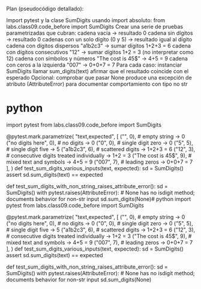 Plan (pseudocódigo detallado):

Import pytest y la clase SumDigits usando import absoluto: from labs.class09.code_before import SumDigits
Crear una serie de pruebas parametrizadas que cubran:
cadena vacía -> resultado 0
cadena sin dígitos -> resultado 0
cadenas con un solo dígito (0 y 5) -> resultado igual al dígito
cadena con dígitos dispersos "a1b2c3" -> sumar dígitos 1+2+3 = 6
cadena con dígitos consecutivos "12" -> sumar dígitos 1+2 = 3 (no interpretar como 12)
cadena con símbolos y números "The cost is 45$" -> 4+5 = 9
cadena con ceros a la izquierda "007" -> 0+0+7 = 7
Para cada caso:
instanciar SumDigits
llamar sum_digits(text)
afirmar que el resultado coincide con el esperado
Opcional: comprobar que pasar None produce una excepción de atributo (AttributeError) para documentar comportamiento con tipo no str

# python
import pytest
from labs.class09.code_before import SumDigits

@pytest.mark.parametrize(
    "text,expected",
    [
        ("", 0),                      # empty string -> 0
        ("no digits here", 0),        # no digits -> 0
        ("0", 0),                     # single digit zero -> 0
        ("5", 5),                     # single digit five -> 5
        ("a1b2c3", 6),                # scattered digits -> 1+2+3 = 6
        ("12", 3),                    # consecutive digits treated individually -> 1+2 = 3
        ("The cost is 45$", 9),       # mixed text and symbols -> 4+5 = 9
        ("007", 7),                   # leading zeros -> 0+0+7 = 7
    ],
)
def test_sum_digits_various_inputs(text, expected):
    sd = SumDigits()
    assert sd.sum_digits(text) == expected

def test_sum_digits_with_non_string_raises_attribute_error():
    sd = SumDigits()
    with pytest.raises(AttributeError):
        # None has no isdigit method; documents behavior for non-str input
        sd.sum_digits(None)# python
import pytest
from labs.class09.code_before import SumDigits

@pytest.mark.parametrize(
    "text,expected",
    [
        ("", 0),                      # empty string -> 0
        ("no digits here", 0),        # no digits -> 0
        ("0", 0),                     # single digit zero -> 0
        ("5", 5),                     # single digit five -> 5
        ("a1b2c3", 6),                # scattered digits -> 1+2+3 = 6
        ("12", 3),                    # consecutive digits treated individually -> 1+2 = 3
        ("The cost is 45$", 9),       # mixed text and symbols -> 4+5 = 9
        ("007", 7),                   # leading zeros -> 0+0+7 = 7
    ],
)
def test_sum_digits_various_inputs(text, expected):
    sd = SumDigits()
    assert sd.sum_digits(text) == expected

def test_sum_digits_with_non_string_raises_attribute_error():
    sd = SumDigits()
    with pytest.raises(AttributeError):
        # None has no isdigit method; documents behavior for non-str input
        sd.sum_digits(None)